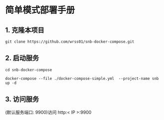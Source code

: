 
# 简单模式部署手册


## 1. 克隆本项目
```shell 
git clone https://github.com/wrss01/snb-docker-compose.git
```

## 2. 启动服务
```shell
cd snb-docker-compose

docker-compose --file ./docker-compose-simple.yml  --project-name snb up -d
```

## 3. 访问服务 
(默认服务端口: 9900)访问 http:\< IP \>:9900